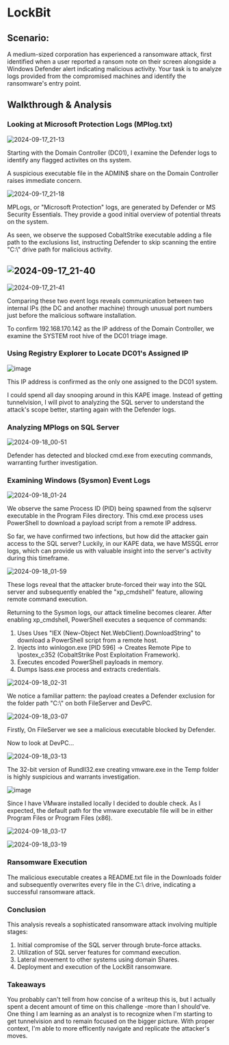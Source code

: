 # LockBit

## Scenario:

A medium-sized corporation has experienced a ransomware attack, first identified when a user reported a ransom note on their screen alongside a Windows Defender alert indicating malicious activity. Your task is to analyze logs provided from the compromised machines and identify the ransomware's entry point.

## Walkthrough & Analysis

### Looking at Microsoft Protection Logs (MPlog.txt)
![2024-09-17_21-13](https://github.com/user-attachments/assets/6df25bd1-bdd5-4a60-a201-925ff9da4788)

Starting with the Domain Controller (DC01), I examine the Defender logs to identify any flagged activites on ths system.

A suspicious executable file in the ADMIN$ share on the Domain Controller raises immediate concern.

![2024-09-17_21-18](https://github.com/user-attachments/assets/17ffac01-6d8e-4dfc-b90a-bba760a7e361)

MPLogs, or "Microsoft Protection" logs, are generated by Defender or MS Security Essentials. They provide a good initial overview of potential threats on the system.

As seen, we observe the supposed CobaltStrike executable adding a file path to the exclusions list, instructing Defender to skip scanning the entire "C:\\" drive path for malicious activity.

![2024-09-17_21-40](https://github.com/user-attachments/assets/a144fe9e-ed2e-4f39-813d-bb7762a2c866) 
-----------------------------
![2024-09-17_21-41](https://github.com/user-attachments/assets/ca68fad1-0fb0-4b47-8e87-c6e273d22f15)

Comparing these two event logs reveals communication between two internal IPs (the DC and another machine) through unusual port numbers just before the malicious software installation.

To confirm 192.168.170.142 as the IP address of the Domain Controller, we examine the SYSTEM root hive of the DC01 triage image.

### Using Registry Explorer to Locate DC01's Assigned IP
![image](https://github.com/user-attachments/assets/2ae4bd77-00c5-463b-addb-010f6d6600af)

This IP address is confirmed as the only one assigned to the DC01 system.

I could spend all day snooping around in this KAPE image. Instead of getting tunnelvision, I will pivot to analyzing the SQL server to understand the attack's scope better, starting again with the Defender logs.

### Analyzing MPlogs on SQL Server
![2024-09-18_00-51](https://github.com/user-attachments/assets/190334d8-66ab-47b8-a910-0a7ad1fdb4d6)

Defender has detected and blocked cmd.exe from executing commands, warranting further investigation.

### Examining Windows (Sysmon) Event Logs
![2024-09-18_01-24](https://github.com/user-attachments/assets/a534d0b3-c850-4711-869a-0ecf71892685)

We observe the same Process ID (PID) being spawned from the sqlservr executable in the Program Files directory. This cmd.exe process uses PowerShell to download a payload script from a remote IP address.

So far, we have confirmed two infections, but how did the attacker gain access to the SQL server? Luckily, in our KAPE data, we have MSSQL error logs, which can provide us with valuable insight into the server's activity during this timeframe.

![2024-09-18_01-59](https://github.com/user-attachments/assets/f021d4cd-abae-499e-b18e-3157cfcc8718)

These logs reveal that the attacker brute-forced their way into the SQL server and subsequently enabled the "xp_cmdshell" feature, allowing remote command execution.

Returning to the Sysmon logs, our attack timeline becomes clearer. After enabling xp_cmdshell, PowerShell executes a sequence of commands:
1. Uses Uses "IEX (New-Object Net.WebClient).DownloadString" to download a PowerShell script from a remote host.
2. Injects into winlogon.exe [PID 596] -> Creates Remote Pipe to \postex_c352 (CobaltStrike Post Exploitation Framework).
3. Executes encoded PowerShell payloads in memory.
4. Dumps lsass.exe process and extracts credentials.

![2024-09-18_02-31](https://github.com/user-attachments/assets/df74830d-5008-49c0-89f9-009925bdcee0)

We notice a familiar pattern: the payload creates a Defender exclusion for the folder path "C:\\" on both FileServer and DevPC.

![2024-09-18_03-07](https://github.com/user-attachments/assets/8118d9d2-3f9c-4df0-81db-5d4edea98ca8)

Firstly, On FileServer we see a malicious executable blocked by Defender.

Now to look at DevPC...

![2024-09-18_03-13](https://github.com/user-attachments/assets/a1d86f9a-4256-4396-82eb-bb2cf58de538)

The 32-bit version of Rundll32.exe creating vmware.exe in the Temp folder is highly suspicious and warrants investigation.

![image](https://github.com/user-attachments/assets/247c060e-2bd1-4fe5-8677-2da5dc1962b4)

Since I have VMware installed locally I decided to double check. As I expected, the default path for the vmware executable file will be in either Program Files or Program Files (x86).

![2024-09-18_03-17](https://github.com/user-attachments/assets/5f59fd04-6fea-4e31-bc76-95a4f612e9d4)

![2024-09-18_03-19](https://github.com/user-attachments/assets/6977ac4a-8ba2-4ca6-9bce-14be52d264c8)

### Ransomware Execution 

The malicious executable creates a README.txt file in the Downloads folder and subsequently overwrites every file in the C:\ drive, indicating a successful ransomware attack.

### Conclusion

This analysis reveals a sophisticated ransomware attack involving multiple stages:
1. Initial compromise of the SQL server through brute-force attacks.
2. Utilization of SQL server features for command execution.
3. Lateral movement to other systems using domain Shares.
4. Deployment and execution of the LockBit ransomware.

### Takeaways

You probably can't tell from how concise of a writeup this is, but I actually spent a decent amount of time on this challenge -more than I should've. One thing I am learning as an analyst is to recognize when I'm starting to get tunnelvision and to remain focused on the bigger picture. With proper context, I'm able to more efficently navigate and replicate the attacker's moves. 

